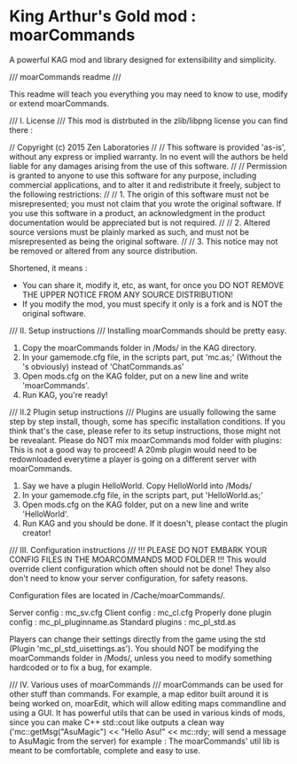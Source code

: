 # King Arthur's Gold mod : moarCommands
A powerful KAG mod and library designed for extensibility and simplicity.

/// moarCommands readme ///

This readme will teach you everything you may need to know to use, modify or extend moarCommands.

/// I. License ///
This mod is distrbuted in the zlib/libpng license you can find there :

// Copyright (c) 2015 Zen Laboratories
// 
// This software is provided 'as-is', without any express or implied warranty. In no event will the authors be held liable for any damages arising from the use of this software.
// 
// Permission is granted to anyone to use this software for any purpose, including commercial applications, and to alter it and redistribute it freely, subject to the following restrictions:
// 
//     1. The origin of this software must not be misrepresented; you must not claim that you wrote the original software. If you use this software in a product, an acknowledgment in the product documentation would be appreciated but is not required.
// 
//     2. Altered source versions must be plainly marked as such, and must not be misrepresented as being the original software.
// 
//     3. This notice may not be removed or altered from any source distribution.

Shortened, it means :
- You can share it, modify it, etc, as want, for once you DO NOT REMOVE THE UPPER NOTICE FROM ANY SOURCE DISTRIBUTION!
- If you modify the mod, you must specify it only is a fork and is NOT the original software.

/// II. Setup instructions ///
Installing moarCommands should be pretty easy.
1. Copy the moarCommands folder in /Mods/ in the KAG directory.
2. In your gamemode.cfg file, in the scripts part, put 'mc.as;' (Without the 's obviously) instead of 'ChatCommands.as'
3. Open mods.cfg on the KAG folder, put on a new line and write 'moarCommands'.
4. Run KAG, you're ready!

/// II.2 Plugin setup instructions ///
Plugins are usually following the same step by step install, though, some has specific installation conditions.
If you think that's the case, please refer to its setup instructions, those might not be revealant.
Please do NOT mix moarCommands mod folder with plugins: This is not a good way to proceed!
A 20mb plugin would need to be redownloaded everytime a player is going on a different server with moarCommands.
1. Say we have a plugin HelloWorld.
   Copy HelloWorld into /Mods/
2. In your gamemode.cfg file, in the scripts part, put 'HelloWorld.as;'
3. Open mods.cfg on the KAG folder, put on a new line and write 'HelloWorld'.
4. Run KAG and you should be done. If it doesn't, please contact the plugin creator!

/// III. Configuration instructions ///
!!! PLEASE DO NOT EMBARK YOUR CONFIG FILES IN THE MOARCOMMANDS MOD FOLDER !!!
This would override client configuration which often should not be done!
They also don't need to know your server configuration, for safety reasons.

Configuration files are located in /Cache/moarCommands/.

Server config : mc_sv.cfg
Client config : mc_cl.cfg
Properly done plugin config : mc_pl_pluginname.as
Standard plugins : mc_pl_std.as

Players can change their settings directly from the game using the std (Plugin 'mc_pl_std_uisettings.as').
You should NOT be modifying the moarCommands folder in /Mods/, unless you need to modify something hardcoded or to fix a bug, for example.

/// IV. Various uses of moarCommands ///
moarCommands can be used for other stuff than commands. For example, a map editor built around it is being worked on, moarEdit, which will allow editing maps commandline and using a GUI.
It has powerful utils that can be used in various kinds of mods, since you can make C++ std::cout like outputs a clean way ('mc::getMsg("AsuMagic") << "Hello Asu!" << mc::rdy; will send a message to AsuMagic from the server) for example :
The moarCommands' util lib is meant to be comfortable, complete and easy to use.
